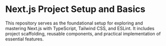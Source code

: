 # Next.js Project Setup and Basics

This repository serves as the foundational setup for exploring and mastering Next.js with TypeScript, Tailwind CSS, and ESLint. It includes project scaffolding, reusable components, and practical implementation of essential features.
